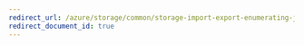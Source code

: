 ```yaml
---
redirect_url: /azure/storage/common/storage-import-export-enumerating-jobs
redirect_document_id: true
---
```

